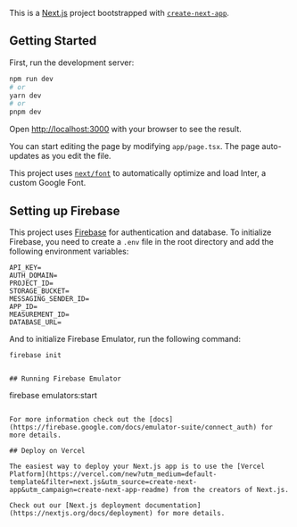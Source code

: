 This is a [Next.js](https://nextjs.org/) project bootstrapped with [`create-next-app`](https://github.com/vercel/next.js/tree/canary/packages/create-next-app).

## Getting Started

First, run the development server:

```bash
npm run dev
# or
yarn dev
# or
pnpm dev
```

Open [http://localhost:3000](http://localhost:3000) with your browser to see the result.

You can start editing the page by modifying `app/page.tsx`. The page auto-updates as you edit the file.

This project uses [`next/font`](https://nextjs.org/docs/basic-features/font-optimization) to automatically optimize and load Inter, a custom Google Font.

## Setting up Firebase

This project uses [Firebase](https://firebase.google.com/) for authentication and database. To initialize Firebase, you need to create a `.env` file in the root directory and add the following environment variables:

```
API_KEY=
AUTH_DOMAIN=
PROJECT_ID=
STORAGE_BUCKET=
MESSAGING_SENDER_ID=
APP_ID=
MEASUREMENT_ID=
DATABASE_URL=
```

And to initialize Firebase Emulator, run the following command:

```
firebase init
```

```

## Running Firebase Emulator

```
firebase emulators:start
```

For more information check out the [docs](https://firebase.google.com/docs/emulator-suite/connect_auth) for more details.

## Deploy on Vercel

The easiest way to deploy your Next.js app is to use the [Vercel Platform](https://vercel.com/new?utm_medium=default-template&filter=next.js&utm_source=create-next-app&utm_campaign=create-next-app-readme) from the creators of Next.js.

Check out our [Next.js deployment documentation](https://nextjs.org/docs/deployment) for more details.
